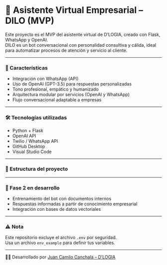 # 🤖 Asistente Virtual Empresarial – DILO (MVP)

Este proyecto es el MVP del asistente virtual de D’LOGIA, creado con Flask, WhatsApp y OpenAI.  
DILO es un bot conversacional con personalidad consultiva y cálida, ideal para automatizar procesos de atención y servicio al cliente.

---

### 🚀 Características

- Integración con WhatsApp (API)
- Uso de OpenAI (GPT-3.5) para respuestas personalizadas
- Tono profesional, empático y humanizado
- Arquitectura modular por servicios (OpenAI y WhatsApp)
- Flujo conversacional adaptable a empresas

---

### 🛠️ Tecnologías utilizadas

- Python + Flask
- OpenAI API
- Twilio / WhatsApp API
- GitHub Desktop
- Visual Studio Code

---

### 📁 Estructura del proyecto


---

### 📌 Fase 2 en desarrollo

- Entrenamiento del bot con documentos internos
- Respuestas informadas a partir de conocimiento empresarial
- Integración con bases de datos vectoriales

---

### ⚠️ Nota
Este repositorio excluye el archivo `.env` por seguridad.  
Usa un archivo `env_example` para definir tus variables.

---

👨‍💻 Desarrollado por [Juan Camilo Canchala – D’LOGIA](https://juancanchala.github.io)
